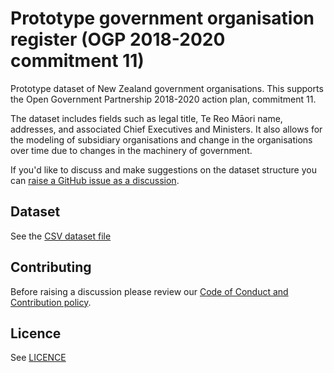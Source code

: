 # Prototype government organisation register (OGP 2018-2020 commitment 11)

Prototype dataset of New Zealand government organisations. This supports the Open Government Partnership 2018-2020 action plan, commitment 11.

The dataset includes fields such as legal title, Te Reo Māori name, addresses, and associated Chief Executives and Ministers. It also allows for the modeling of subsidiary organisations and change in the organisations over time due to changes in the machinery of government.

If you'd like to discuss and make suggestions on the dataset structure you can [raise a GitHub issue as a discussion](https://github.com/data-govt-nz/govt-org-register/issues).

## Dataset
See the [CSV dataset file](govt-orgs.csv)

## Contributing
Before raising a discussion please review our [Code of Conduct and Contribution policy](CONTRIBUTING.md).

## Licence
See [LICENCE](LICENSE.md)
